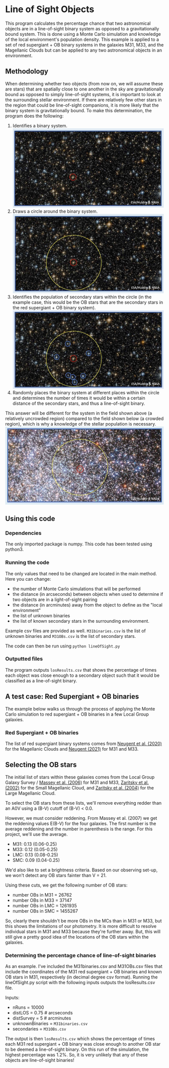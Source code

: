 # Line of Sight Objects

This program calculates the percentage chance that two astronomical objects are in a line-of-sight binary system as opposed to a gravitationally bound system. This is done using a Monte Carlo simulation and knowledge of the local environment's population density. This example is applied to a set of red supergiant + OB binary systems in the galaxies M31, M33, and the Magellanic Clouds but can be applied to any two astronomical objects in an environment.

## Methodology
When determining whether two objects (from now on, we will assume these are stars) that are spatially close to one another in the sky are gravitationally bound as opposed to simply line-of-sight systems, it is important to look at the surrounding stellar environment. If there are relatively few other stars in the region that could be line-of-sight companions, it is more likely that the binary system is gravitationally bound. To make this determination, the program does the following:
1) Identifies a binary system.
![Step1](https://github.com/KNeugent/LineOfSightBinaries/blob/main/images/step1.jpg)
2) Draws a circle around the binary system.
![Step2](https://github.com/KNeugent/LineOfSightBinaries/blob/main/images/step2.jpg)
3) Identifies the population of secondary stars within the circle (in the example case, this would be the OB stars that are the secondary stars in the red supergiant + OB binary system).
![Step3](https://github.com/KNeugent/LineOfSightBinaries/blob/main/images/step3.jpg)
4) Randomly places the binary system at different places within the circle and determines the number of times it would be within a certain distance of the secondary stars, and thus a line-of-sight binary.

This answer will be different for the system in the field shown above (a relatively uncrowded region) compared to the field shown below (a crowded region), which is why a knowledge of the stellar population is necessary.
![Step4](https://github.com/KNeugent/LineOfSightBinaries/blob/main/images/step4.jpg)

## Using this code

### Dependencies

The only imported package is numpy. This code has been tested using python3.

### Running the code

The only values that need to be changed are located in the main method. Here you can change:
* the number of Monte Carlo simulations that will be performed
* the distance (in arcseconds) between objects when used to determine if two objects are in a light-of-sight pairing
* the distance (in arcminutes) away from the object to define as the "local environment"
* the list of unknown binaries
* the list of known secondary stars in the surrounding environment.

Example csv files are provided as well. `M31binaries.csv` is the list of unknown binaries and `M31OBs.csv` is the list of secondary stars.

The code can then be run using `python lineOfSight.py`

### Outputted files

The program outputs `losResults.csv` that shows the percentage of times each object was close enough to a secondary object such that it would be classified as a line-of-sight binary. 

## A test case: Red Supergiant + OB binaries
The example below walks us through the process of applying the Monte Carlo simulation to red supergiant + OB binaries in a few Local Group galaxies.

### Red Supergiant + OB binaries
The list of red supergiant binary systems comes from [Neugent et al. (2020)](https://ui.adsabs.harvard.edu/abs/2020ApJ...900..118N/abstract) for the Magellanic Clouds and [Neugent (2021)](https://ui.adsabs.harvard.edu/abs/2021ApJ...908...87N/abstract) for M31 and M33. 

## Selecting the OB stars
The initial list of stars within these galaxies comes from the Local Group Galaxy Survey / [Massey et al. (2006)](https://ui.adsabs.harvard.edu/abs/2006AJ....131.2478M/abstract) for M31 and M33, [Zaritsky et al. (2002)](https://ui.adsabs.harvard.edu/abs/2002AJ....123..855Z/abstract) for the Small Magellanic Cloud, and [Zaritsky et al. (2004)](https://ui.adsabs.harvard.edu/abs/2004AJ....128.1606Z/abstract) for the Large Magellanic Cloud.

To select the OB stars from these lists, we'll remove everything redder than an A0V using a (B-V) cutoff of (B-V) < 0.0.

However, we must consider reddening. From Massey et al. (2007) we get the reddening values E(B-V) for the four galaxies. The first number is the average reddening and the number in parenthesis is the range. For this project, we'll use the average.
* M31: 0.13 (0.06-0.25)
* M33: 0.12 (0.05-0.25)
* LMC: 0.13 (0.08-0.25)
* SMC: 0.09 (0.04-0.25)

We'd also like to set a brightness criteria. Based on our observing set-up, we won't detect any OB stars fainter than V = 21.

Using these cuts, we get the following number of OB stars:
* number OBs in M31 = 26762
* number OBs in M33 = 37147
* number OBs in LMC = 1261935
* number OBs in SMC = 1455267

So, clearly there shouldn't be more OBs in the MCs than in M31 or M33, but this shows the limitations of our photometry. It is more difficult to resolve individual stars in M31 and M33 because they're further away. But, this will still give a pretty good idea of the locations of the OB stars within the galaxies.

### Determining the percentage chance of line-of-sight binaries

As an example. I've included the M31binaries.csv and M31OBs.csv files that include the coordinates of the M31 red supergiant + OB binaries and known OB stars in M31, respectively (in decimal degree csv format). Running the lineOfSight.py script with the following inputs outputs the losResults.csv file.

Inputs:
* nRuns = 10000
* distLOS = 0.75 # arcseconds
* distSurvey = 5 # arcminutes
* unknownBinaries = `M31binaries.csv`
* secondaries = `M31OBs.csv`

The output is then `losResults.csv` which shows the percentage of times each M31 red supergiant + OB binary was close enough to another OB star to be deemed a line-of-sight binary. On this run of the simulation, the highest percentage was 1.2%. So, it is very unlikely that any of these objects are line-of-sight binaries!